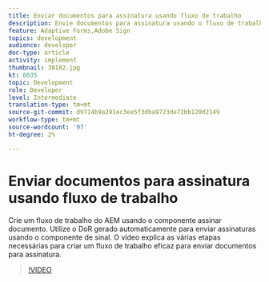 ```yaml
---
title: Enviar documentos para assinatura usando fluxo de trabalho
description: Envie documentos para assinatura usando o fluxo de trabalho . Crie um fluxo de trabalho do AEM usando o componente assinar documento. Utilize o DoR gerado automaticamente para enviar assinaturas usando o componente de sinal. O vídeo explica as várias etapas necessárias para criar um fluxo de trabalho eficaz para enviar documentos para assinatura.
feature: Adaptive Forms,Adobe Sign
topics: development
audience: developer
doc-type: article
activity: implement
thumbnail: 38182.jpg
kt: 6035
topic: Development
role: Developer
level: Intermediate
translation-type: tm+mt
source-git-commit: d9714b9a291ec3ee5f3dba9723de72bb120d2149
workflow-type: tm+mt
source-wordcount: '97'
ht-degree: 2%

---
```


# Enviar documentos para assinatura usando fluxo de trabalho

Crie um fluxo de trabalho do AEM usando o componente assinar documento. Utilize o DoR gerado automaticamente para enviar assinaturas usando o componente de sinal.
O vídeo explica as várias etapas necessárias para criar um fluxo de trabalho eficaz para enviar documentos para assinatura.

>[!VIDEO](https://video.tv.adobe.com/v/38182/?quality=9&learn=on)